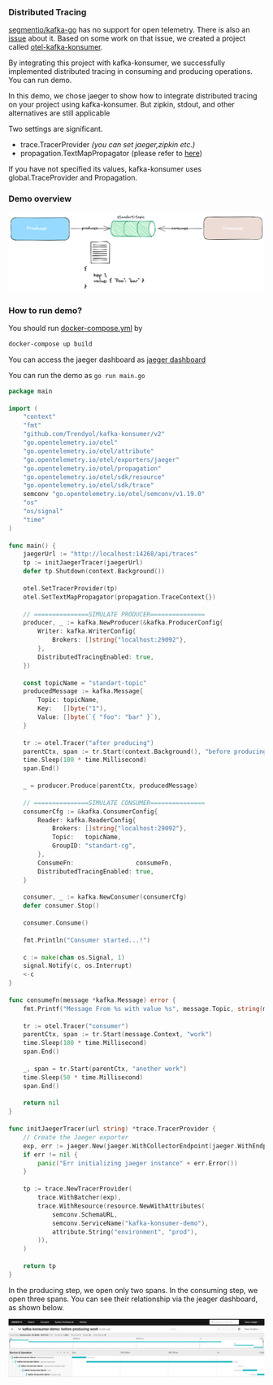 ### Distributed Tracing

[segmentio/kafka-go](https://github.com/segmentio/kafka-go) has no support for open telemetry. 
There is also an [issue](https://github.com/segmentio/kafka-go/issues/1025) about it.
Based on some work on that issue, we created a project called [otel-kafka-konsumer](https://github.com/Trendyol/otel-kafka-konsumer).

By integrating this project with kafka-konsumer, we successfully implemented distributed tracing in consuming
and producing operations. You can run demo. 

In this demo, we chose jaeger to show how to integrate distributed tracing on your project using kafka-konsumer. 
But zipkin, stdout, and other alternatives are still applicable

Two settings are significant.
- trace.TracerProvider _(you can set jaeger,zipkin etc.)_
- propagation.TextMapPropagator (please refer to [here](https://opentelemetry.io/docs/specs/otel/context/api-propagators/))

If you have not specified its values, kafka-konsumer uses global.TraceProvider and Propagation.

### Demo overview

![Tracing Example](../../.github/images/tracing.png)

### How to run demo?

You should run [docker-compose.yml](../docker-compose.yml) by

```sh
docker-compose up build
```

You can access the jaeger dashboard as [jaeger dashboard](http://localhost:16686/search)

You can run the demo as `go run main.go`

```go
package main

import (
	"context"
	"fmt"
	"github.com/Trendyol/kafka-konsumer/v2"
	"go.opentelemetry.io/otel"
	"go.opentelemetry.io/otel/attribute"
	"go.opentelemetry.io/otel/exporters/jaeger"
	"go.opentelemetry.io/otel/propagation"
	"go.opentelemetry.io/otel/sdk/resource"
	"go.opentelemetry.io/otel/sdk/trace"
	semconv "go.opentelemetry.io/otel/semconv/v1.19.0"
	"os"
	"os/signal"
	"time"
)

func main() {
	jaegerUrl := "http://localhost:14268/api/traces"
	tp := initJaegerTracer(jaegerUrl)
	defer tp.Shutdown(context.Background())

	otel.SetTracerProvider(tp)
	otel.SetTextMapPropagator(propagation.TraceContext{})

	// ===============SIMULATE PRODUCER===============
	producer, _ := kafka.NewProducer(&kafka.ProducerConfig{
		Writer: kafka.WriterConfig{
			Brokers: []string{"localhost:29092"},
		},
		DistributedTracingEnabled: true,
	})

	const topicName = "standart-topic"
	producedMessage := kafka.Message{
		Topic: topicName,
		Key:   []byte("1"),
		Value: []byte(`{ "foo": "bar" }`),
	}

	tr := otel.Tracer("after producing")
	parentCtx, span := tr.Start(context.Background(), "before producing work")
	time.Sleep(100 * time.Millisecond)
	span.End()

	_ = producer.Produce(parentCtx, producedMessage)

	// ===============SIMULATE CONSUMER===============
	consumerCfg := &kafka.ConsumerConfig{
		Reader: kafka.ReaderConfig{
			Brokers: []string{"localhost:29092"},
			Topic:   topicName,
			GroupID: "standart-cg",
		},
		ConsumeFn:                 consumeFn,
		DistributedTracingEnabled: true,
	}

	consumer, _ := kafka.NewConsumer(consumerCfg)
	defer consumer.Stop()

	consumer.Consume()

	fmt.Println("Consumer started...!")

	c := make(chan os.Signal, 1)
	signal.Notify(c, os.Interrupt)
	<-c
}

func consumeFn(message *kafka.Message) error {
	fmt.Printf("Message From %s with value %s", message.Topic, string(message.Value))

	tr := otel.Tracer("consumer")
	parentCtx, span := tr.Start(message.Context, "work")
	time.Sleep(100 * time.Millisecond)
	span.End()

	_, span = tr.Start(parentCtx, "another work")
	time.Sleep(50 * time.Millisecond)
	span.End()

	return nil
}

func initJaegerTracer(url string) *trace.TracerProvider {
	// Create the Jaeger exporter
	exp, err := jaeger.New(jaeger.WithCollectorEndpoint(jaeger.WithEndpoint(url)))
	if err != nil {
		panic("Err initializing jaeger instance" + err.Error())
	}

	tp := trace.NewTracerProvider(
		trace.WithBatcher(exp),
		trace.WithResource(resource.NewWithAttributes(
			semconv.SchemaURL,
			semconv.ServiceName("kafka-konsumer-demo"),
			attribute.String("environment", "prod"),
		)),
	)

	return tp
}
```

In the producing step, we open only two spans. In the consuming step, we open three spans. You can see their relationship via the jeager dashboard, as shown below.

![Demo Jeager](../../.github/images/jaeger-dashboard-example.png)